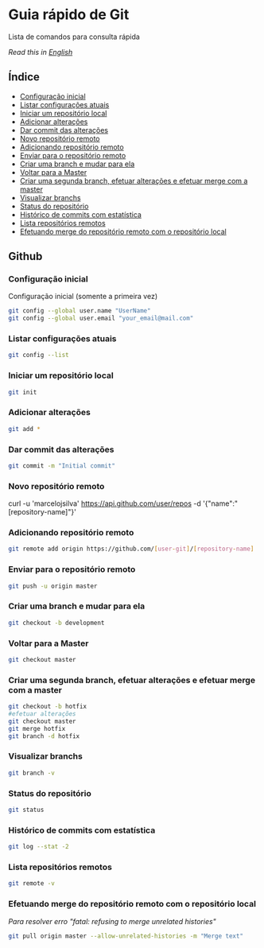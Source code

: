 # Guia rápido de Git
Lista de comandos para consulta rápida

*Read this in [English](README.md)*

## Índice
- [Configuração inicial](#config-init)
- [Listar configurações atuais](#config-list)
- [Iniciar um repositório local](#init)
- [Adicionar alterações](#add)
- [Dar commit das alterações](#commit)
- [Novo repositório remoto](#new-remote)
- [Adicionando repositório remoto](#add-remote)
- [Enviar para o repositório remoto](#send-remote)
- [Criar uma branch e mudar para ela](#branch)
- [Voltar para a Master](#back-master)
- [Criar uma segunda branch, efetuar alterações e efetuar merge com a master](#second-brach)
- [Visualizar branchs](#view-branchs)
- [Status do repositório](#status)
- [Histórico de commits com estatística](#stat)
- [Lista repositórios remotos](#list-remote)
- [Efetuando merge do repositório remoto com o repositório local](#merge-remote)

## Github

### Configuração inicial
Configuração inicial (somente a primeira vez)
```bash
git config --global user.name "UserName"
git config --global user.email "your_email@mail.com"
```

### Listar configurações atuais
```bash
git config --list
```

### Iniciar um repositório local
```bash
git init
```

### Adicionar alterações
```bash
git add *
```

### Dar commit das alterações
```bash
git commit -m "Initial commit"
```

### Novo repositório remoto
curl -u 'marcelojsilva' https://api.github.com/user/repos -d '{"name":"[repository-name]"}'

### Adicionando repositório remoto
```bash
git remote add origin https://github.com/[user-git]/[repository-name]
```

### Enviar para o repositório remoto
```bash
git push -u origin master
```

### Criar uma branch e mudar para ela
```bash
git checkout -b development
```

### Voltar para a Master
```bash
git checkout master
```

### Criar uma segunda branch, efetuar alterações e efetuar merge com a master
```bash
git checkout -b hotfix
#efetuar alterações
git checkout master
git merge hotfix
git branch -d hotfix
```
### Visualizar branchs
```bash
git branch -v
```

### Status do repositório
```bash
git status
```

### Histórico de commits com estatística
```bash
git log --stat -2
```

### Lista repositórios remotos
```bash
git remote -v
```

### Efetuando merge do repositório remoto com o repositório local

*Para resolver erro "fatal: refusing to merge unrelated histories"*

```bash
git pull origin master --allow-unrelated-histories -m "Merge text" 
```
